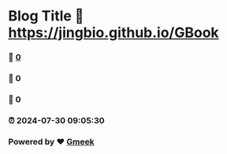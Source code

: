 # Blog Title :link: https://jingbio.github.io/GBook
### :page_facing_up: [0](https://jingbio.github.io/GBook/tag.html) 
### :speech_balloon: 0 
### :hibiscus: 0 
### :alarm_clock: 2024-07-30 09:05:30 
### Powered by :heart: [Gmeek](https://github.com/Meekdai/Gmeek)
